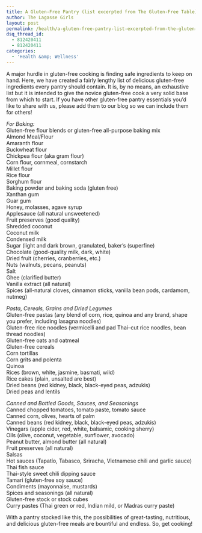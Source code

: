 ```yaml
---
title: A Gluten-Free Pantry (list excerpted from The Gluten-Free Table)
author: The Lagasse Girls
layout: post
permalink: /health/a-gluten-free-pantry-list-excerpted-from-the-gluten-free-table/
dsq_thread_id:
  - 812420411
  - 812420411
categories:
  - 'Health &amp; Wellness'
---
```

A major hurdle in gluten-free cooking is finding safe ingredients to keep on hand. Here, we have created a fairly lengthy list of delicious gluten-free ingredients every pantry should contain. It is, by no means, an exhaustive list but it is intended to give the novice gluten-free cook a very solid base from which to start. If you have other gluten-free pantry essentials you’d like to share with us, please add them to our blog so we can include them for others!

*For Baking:*  
Gluten-free flour blends or gluten-free all-purpose baking mix  
Almond Meal/Flour  
Amaranth flour  
Buckwheat flour  
Chickpea flour (aka gram flour)  
Corn flour, cornmeal, cornstarch  
Millet flour  
Rice flour  
Sorghum flour  
Baking powder and baking soda (gluten free)  
Xanthan gum  
Guar gum  
Honey, molasses, agave syrup  
Applesauce (all natural unsweetened)  
Fruit preserves (good quality)  
Shredded coconut  
Coconut milk  
Condensed milk  
Sugar (light and dark brown, granulated, baker’s (superfine)  
Chocolate (good-quality milk, dark, white)  
Dried fruit (cherries, cranberries, etc.)  
Nuts (walnuts, pecans, peanuts)  
Salt  
Ghee (clarified butter)  
Vanilla extract (all natural)  
Spices (all-natural cloves, cinnamon sticks, vanilla bean pods, cardamom, nutmeg)

*Pasta, Cereals, Grains and Dried Legumes*  
Gluten-free pastas (any blend of corn, rice, quinoa and any brand, shape you prefer, including lasagna noodles)  
Gluten-free rice noodles (vermicelli and pad Thai–cut rice noodles, bean thread noodles)  
Gluten-free oats and oatmeal  
Gluten-free cereals  
Corn tortillas  
Corn grits and polenta  
Quinoa  
Rices (brown, white, jasmine, basmati, wild)  
Rice cakes (plain, unsalted are best)  
Dried beans (red kidney, black, black-eyed peas, adzukis)  
Dried peas and lentils

*Canned and Bottled Goods, Sauces, and Seasonings*  
Canned chopped tomatoes, tomato paste, tomato sauce  
Canned corn, olives, hearts of palm  
Canned beans (red kidney, black, black-eyed peas, adzukis)  
Vinegars (apple cider, red, white, balsamic, cooking sherry)  
Oils (olive, coconut, vegetable, sunflower, avocado)  
Peanut butter, almond butter (all natural)  
Fruit preserves (all natural)  
Salsas  
Hot sauces (Tapatío, Tabasco, Sriracha, Vietnamese chili and garlic sauce)  
Thai fish sauce  
Thai-style sweet chili dipping sauce  
Tamari (gluten-free soy sauce)  
Condiments (mayonnaise, mustards)  
Spices and seasonings (all natural)  
Gluten-free stock or stock cubes  
Curry pastes (Thai green or red, Indian mild, or Madras curry paste)

With a pantry stocked like this, the possibilities of great-tasting, nutritious, and delicious gluten-free meals are bountiful and endless. So, get cooking!